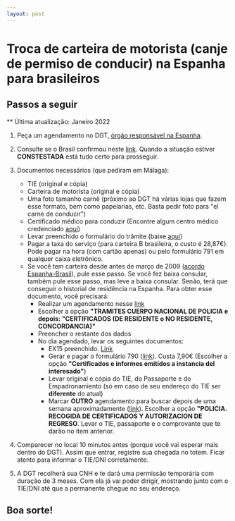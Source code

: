 ```yaml
---
layout: post
---
```

# Troca de carteira de motorista (canje de permiso de conducir) na Espanha para brasileiros

## Passos a seguir

** Última atualização: Janeiro 2022

1. Peça um agendamento no DGT, [órgão responsável na Espanha](https://sedeapl.dgt.gob.es:7443/WEB_NCIT_CONSULTA/solicitarCita.faces).

2. Consulte se o Brasil confirmou neste [link](https://sedeapl.dgt.gob.es/WEB_NCIT_CONSULTA/consultacanjes/consultarCitaCanjes.faces). Quando a situação estiver **CONSTESTADA** está tudo certo para prosseguir.

3. Documentos necessários (que pediram em Málaga):
    - TIE (original e cópia)
    - Carteira de motorista (original e cópia)
    - Uma foto tamanho carnê (próximo ao DGT há várias lojas que fazem esse formato, bem como papelarias, etc. Basta pedir foto para "el carne de conducir")
    - Certificado médico para conduzir (Encontre algum centro médico credenciado [aqui](https://www.dgt.es/conoce-la-dgt/con-quien-trabajamos/centros-reconocimiento-conductores/))
    - Levar preenchido o formulário do trâmite (baixe [aqui](https://f682c250-f058-4c35-96bd-fa6c1c1775c3.filesusr.com/ugd/d48811_a74148aeb4414e88beb73229fdd02d9a.pdf))
    - Pagar a taxa do serviço (para carteira B brasileira, o custo é 28,87€). Pode pagar na hora (com cartão apenas) ou pelo formulário 791 em qualquer caixa eletrônico.
    - Se você tem carteira desde antes de março de 2009 ([acordo Espanha-Brasil](https://www.boe.es/buscar/doc.php?id=BOE-A-2011-14617)), pule esse passo. Se você fez baixa consular, também pule esse passo, mas leve a baixa consular. Senão, terá que conseguir o historial de residência na Espanha. Para obter esse documento, você precisará:
        * Realizar um agendamento nesse [link](http://sede.administracionespublicas.gob.es/icpplus/index.html)
        * Escolher a opção **"TRAMITES CUERPO NACIONAL DE POLICIA e depois: "CERTIFICADOS (DE RESIDENTE o NO RESIDENTE, CONCORDANCIA)"**
        * Preencher o restante dos dados
        * No dia agendado, levar os seguintes documentos:
            - EX15 preenchido. [Link](https://extranjeros.inclusion.gob.es/ficheros/Modelos_solicitudes/mod_solicitudes2/15-Formulario_NIE_y_certificados.pdf)
            - Gerar e pagar o formulário 790 ([link](https://sede.policia.gob.es:38089/Tasa790_012/ImpresoRellenar)). Custa 7,90€ (Escolher a opção **"Certificados e informes emitidos a instancia del interesado"**)
            - Levar original e cópia do TIE, do Passaporte e do Empadronamiento (só em caso de seu endereço do TIE ser **diferente** do atual)
            - Marcar **OUTRO** agendamento para buscar depois de uma semana aproximadamente ([link](http://sede.administracionespublicas.gob.es/icpplus/index.html)). Escolher a opção **"POLICIA. RECOGIDA DE CERTIFICADOS Y AUTORIZACION DE REGRESO**. Levar o TIE, passaporte e o comprovante que te darão no item anterior.


4. Comparecer no local 10 minutos antes (porque você vai esperar mais dentro do DGT). Assim que entrar, registre sua chegada no totem. Ficar atento para informar o TIE/DNI corretamente.

5. A DGT recolherá sua CNH e te dará uma permissão temporária com duração de 3 meses. Com ela já vai poder dirigir, mostrando junto com o TIE/DNI até que a permanente chegue no seu endereço.

## Boa sorte!
